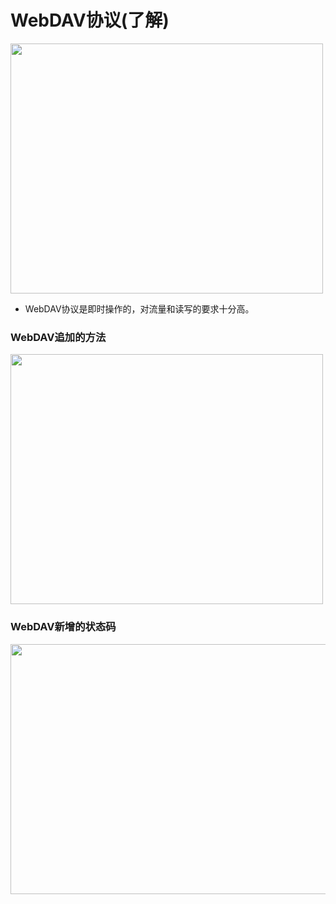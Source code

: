 # WebDAV协议(了解)
<img src="" alt="" width="500px" height="400px">

- WebDAV协议是即时操作的，对流量和读写的要求十分高。

### WebDAV追加的方法
<img src="" alt="" width="500px" height="400px">

### WebDAV新增的状态码
<img src="" alt="" width="550px" height="400px">
